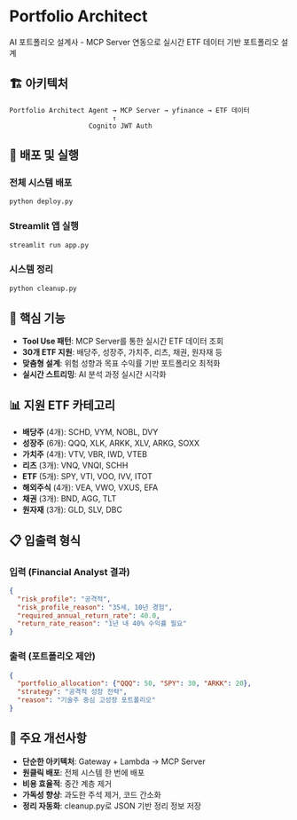 # Portfolio Architect

AI 포트폴리오 설계사 - MCP Server 연동으로 실시간 ETF 데이터 기반 포트폴리오 설계

## 🏗️ 아키텍처

```
Portfolio Architect Agent → MCP Server → yfinance → ETF 데이터
                          ↑
                    Cognito JWT Auth
```

## 🚀 배포 및 실행

### 전체 시스템 배포
```bash
python deploy.py
```

### Streamlit 앱 실행
```bash
streamlit run app.py
```

### 시스템 정리
```bash
python cleanup.py
```

## 🎯 핵심 기능

- **Tool Use 패턴**: MCP Server를 통한 실시간 ETF 데이터 조회
- **30개 ETF 지원**: 배당주, 성장주, 가치주, 리츠, 채권, 원자재 등
- **맞춤형 설계**: 위험 성향과 목표 수익률 기반 포트폴리오 최적화
- **실시간 스트리밍**: AI 분석 과정 실시간 시각화

## 📊 지원 ETF 카테고리

- **배당주** (4개): SCHD, VYM, NOBL, DVY
- **성장주** (6개): QQQ, XLK, ARKK, XLV, ARKG, SOXX
- **가치주** (4개): VTV, VBR, IWD, VTEB
- **리츠** (3개): VNQ, VNQI, SCHH
- **ETF** (5개): SPY, VTI, VOO, IVV, ITOT
- **해외주식** (4개): VEA, VWO, VXUS, EFA
- **채권** (3개): BND, AGG, TLT
- **원자재** (3개): GLD, SLV, DBC

## 📋 입출력 형식

### 입력 (Financial Analyst 결과)
```json
{
  "risk_profile": "공격적",
  "risk_profile_reason": "35세, 10년 경험",
  "required_annual_return_rate": 40.0,
  "return_rate_reason": "1년 내 40% 수익률 필요"
}
```

### 출력 (포트폴리오 제안)
```json
{
  "portfolio_allocation": {"QQQ": 50, "SPY": 30, "ARKK": 20},
  "strategy": "공격적 성장 전략",
  "reason": "기술주 중심 고성장 포트폴리오"
}
```

## 🔧 주요 개선사항

- **단순한 아키텍처**: Gateway + Lambda → MCP Server
- **원클릭 배포**: 전체 시스템 한 번에 배포
- **비용 효율적**: 중간 계층 제거
- **가독성 향상**: 과도한 주석 제거, 코드 간소화
- **정리 자동화**: cleanup.py로 JSON 기반 정리 정보 저장